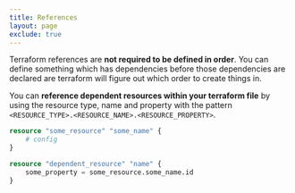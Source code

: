 ```yaml
---
title: References
layout: page
exclude: true
---
```


Terraform references are **not required to be defined in order**. You can define something which has dependencies before those dependencies are declared are terraform will figure out which order to create things in.

You can **reference dependent resources within your terraform file** by using the resource type, name and property with the pattern `<RESOURCE_TYPE>.<RESOURCE_NAME>.<RESOURCE_PROPERTY>`.
```terraform
resource "some_resource" "some_name" {
    # config
}

resource "dependent_resource" "name" {
    some_property = some_resource.some_name.id
}
```